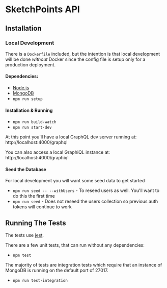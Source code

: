 # SketchPoints API

## Installation

### Local Development

There is a `Dockerfile` included, but the intention is that local development will be done *without* Docker
since the config file is setup only for a production deployment.

#### Dependencies:

  * [Node.js](https://nodejs.org/en/)
  * [MongoDB](https://www.mongodb.com/)
  * `npm run setup`

#### Installation & Running

  * `npm run build-watch`
  * `npm run start-dev`

At this point you'll have a local GraphQL dev server running at:
http://localhost:4000/graphql

You can also access a local GraphiQL instance at:
http://localhost:4000/graphiql

#### Seed the Database

For local development you will want some seed data to get started

  * `npm run seed -- --withUsers` - To reseed users as well. You'll want to do this the first time
  * `npm run seed` - Does not reseed the users collection so previous auth tokens will continue to work

## Running The Tests

The tests use [jest](https://facebook.github.io/jest/).

There are a few unit tests, that can run without any dependencies:

 * `npm test`

The majority of tests are integration tests which require that an instance of
MongoDB is running on the default port of 27017.

 * `npm run test-integration`
